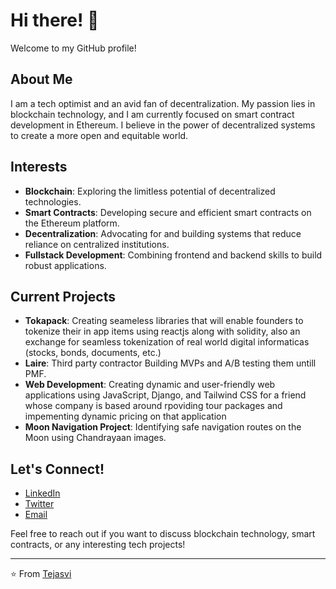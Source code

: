 
# Hi there! 👋

Welcome to my GitHub profile!

## About Me
I am a tech optimist and an avid fan of decentralization. My passion lies in blockchain technology, and I am currently focused on smart contract development in Ethereum. I believe in the power of decentralized systems to create a more open and equitable world.

## Interests
- **Blockchain**: Exploring the limitless potential of decentralized technologies.
- **Smart Contracts**: Developing secure and efficient smart contracts on the Ethereum platform.
- **Decentralization**: Advocating for and building systems that reduce reliance on centralized institutions.
- **Fullstack Development**: Combining frontend and backend skills to build robust applications.

## Current Projects
- **Tokapack**: Creating seameless libraries that will enable founders to tokenize their in app items using reactjs along with solidity, also an exchange for seamless tokenization of real world digital informaticas (stocks, bonds, documents, etc.)
- **Laire**: Third party contractor Building MVPs and A/B testing them untill PMF. 
- **Web Development**: Creating dynamic and user-friendly web applications using JavaScript, Django, and Tailwind CSS for a friend whose company is based around rpoviding tour packages and impementing dynamic pricing on that application 
- **Moon Navigation Project**: Identifying safe navigation routes on the Moon using Chandrayaan images.

## Let's Connect!
- [LinkedIn](linkedin.com/in/tejasvi-kr/)
- [Twitter](https://twitter.com/scepTejas)
- [Email](mailto:sceptejas@proton.me)

Feel free to reach out if you want to discuss blockchain technology, smart contracts, or any interesting tech projects!

---

⭐️ From [Tejasvi](https://github.com/sceptejas)
